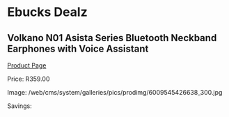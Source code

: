 
# Ebucks Dealz
## Volkano N01 Asista Series Bluetooth Neckband Earphones with Voice Assistant
[Product Page](https://www.ebucks.com/web/shop/productSelected.do?prodId=625319486&catId=714972256)

Price: R359.00

Image: /web/cms/system/galleries/pics/prodimg/6009545426638_300.jpg

Savings: 


	